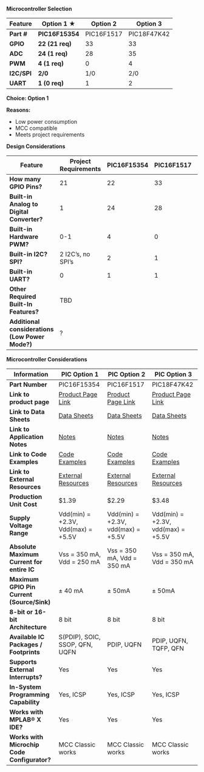 **Microcontroller Selection**

| Feature      | **Option 1** ★ | Option 2     | Option 3     |
|--------------|----------------|--------------|--------------|
| **Part #**   | **PIC16F15354**| PIC16F1517   | PIC18F47K42  |
| **GPIO**     | **22 (21 req)**| 33           | 33           |
| **ADC**      | **24 (1 req)** | 28           | 35           |
| **PWM**      | **4 (1 req)**  | 0            | 4            |
| **I2C/SPI**  | **2/0**        | 1/0          | 2/0          |
| **UART**     | **1 (0 req)**  | 1            | 2            |

**Choice: Option 1**

**Reasons:**

- Low power consumption
- MCC compatible
- Meets project requirements

**Design Considerations**

| Feature                                      | Project Requirements | PIC16F15354 | PIC16F1517 | PIC18F47K42 |
|----------------------------------------------|----------------------|-------------|------------|-------------|
| **How many GPIO Pins?**                      | 21                   | 22          | 33         | 33          |
| **Built-in Analog to Digital Converter?**    | 1                    | 24          | 28         | 35          |
| **Built-in Hardware PWM?**                   | 0-1                  | 4           | 0          | 4           |
| **Built-in I2C? SPI?**                       | 2 I2C’s, no SPI’s    | 2           | 1          | 2           |
| **Built-in UART?**                           | 0                    | 1           | 1          | 2           |
| **Other Required Built-In Features?**        | TBD                  |             |            |             |
| **Additional considerations (Low Power Mode?)** | ?                  |             |            |             |

**Microcontroller Considerations**

| Information                             | PIC Option 1                                                                 | PIC Option 2                                                               | PIC Option 3                                                               |
|-----------------------------------------|------------------------------------------------------------------------------|----------------------------------------------------------------------------|----------------------------------------------------------------------------|
| **Part Number**                         | PIC16F15354                                                                  | PIC16F1517                                                                 | PIC18F47K42                                                                |
| **Link to product page**                | [Product Page Link](https://www.microchip.com/en-us/product/PIC16F15354)     | [Product Page Link](https://www.microchip.com/en-us/product/pic16f1517)   | [Product Page Link](https://www.microchip.com/en-us/product/pic18f47k42)  |
| **Link to Data Sheets**                 | [Data Sheets](https://www.mouser.com/datasheet/2/268/PIC16F_LF_15354_55_Data_Sheet_40001853D-2885845.pdf) | [Data Sheets](https://ww1.microchip.com/downloads/aemDocuments/documents/OTH/ProductDocuments/DataSheets/40001452F.pdf) | [Data Sheets](https://ww1.microchip.com/downloads/aemDocuments/documents/MCU08/ProductDocuments/DataSheets/PIC18%28L%29F26-27-45-46-47-55-56-57K42-Data-Sheet-40001919G.pdf) |
| **Link to Application Notes**           | [Notes](https://www.microchip.com/en-us/application-notes)                 | [Notes](https://www.microchip.com/en-us/application-notes)               | [Notes](https://www.microchip.com/en-us/application-notes)               |
| **Link to Code Examples**               | [Code Examples](https://www.microchip.com/en-us/code-examples)             | [Code Examples](https://www.microchip.com/en-us/code-examples)           | [Code Examples](https://www.microchip.com/en-us/code-examples)           |
| **Link to External Resources**          | [External Resources](https://www.instructables.com/Programming-PIC-Microcontrollers/) | [External Resources](https://www.instructables.com/Programming-PIC-Microcontrollers/) | [External Resources](https://www.instructables.com/Programming-PIC-Microcontrollers/) |
| **Production Unit Cost**                | $1.39                                                                       | $2.29                                                                     | $3.48                                                                     |
| **Supply Voltage Range**                | Vdd(min) = +2.3V, Vdd(max) = +5.5V                                          | Vdd(min) = +2.3V, vdd(max) = +5.5V                                        | Vdd(min) = +2.3V, vdd(max) = +5.5V                                        |
| **Absolute Maximum Current for entire IC** | Vss = 350 mA, Vdd = 250 mA                                                  | Vss = 350 mA, Vdd = 350 mA                                                | Vss = 350 mA, Vdd = 350 mA                                                |
| **Maximum GPIO Pin Current (Source/Sink)** | ± 40 mA                                                                    | ± 50mA                                                                    | ± 50mA                                                                    |
| **8-bit or 16-bit Architecture**         | 8 bit                                                                       | 8 bit                                                                     | 8 bit                                                                     |
| **Available IC Packages / Footprints**   | S(PDIP), SOIC, SSOP, QFN, UQFN                                              | PDIP, UQFN                                                                | PDIP, UQFN, TQFP, QFN                                                     |
| **Supports External Interrupts?**        | Yes                                                                         | Yes                                                                       | Yes                                                                       |
| **In-System Programming Capability**     | Yes, ICSP                                                                   | Yes, ICSP                                                                 | Yes, ICSP                                                                 |
| **Works with MPLAB® X IDE?**             | Yes                                                                         | Yes                                                                       | Yes                                                                       |
| **Works with Microchip Code Configurator?** | MCC Classic works                                                            | MCC Classic works                                                         | MCC Classic works                                                         |


